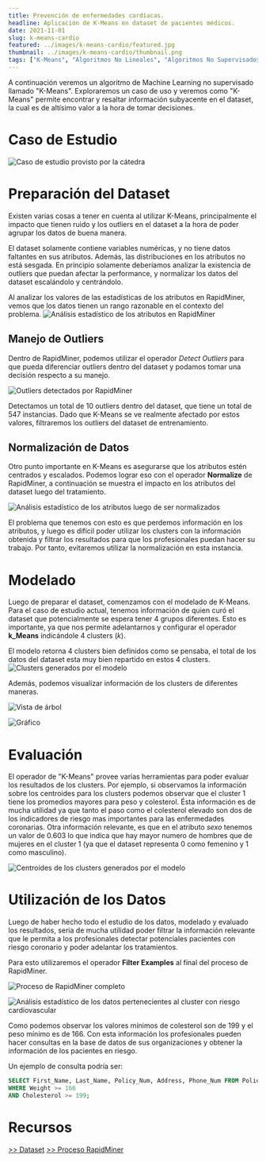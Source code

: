 ```yaml
---
title: Prevención de enfermedades cardíacas.
headline: Aplicación de K-Means en dataset de pacientes médicos.
date: 2021-11-01
slug: k-means-cardio
featured: ../images/k-means-cardio/featured.jpg
thumbnail: ../images/k-means-cardio/thumbnail.png
tags: ["K-Means", "Algoritmos No Lineales", "Algoritmos No Supervisados", "RapidMiner", "Clustering", "Preparación del Dataset", "Caso de Estudio", "Modelado"]
---
```


A continuación veremos un algoritmo de Machine Learning no supervisado llamado "K-Means".
Exploraremos un caso de uso y veremos como "K-Means" permite encontrar y resaltar información
subyacente en el dataset, la cual es de altísimo valor a la hora de tomar decisiones.

# Caso de Estudio

![Caso de estudio provisto por la cátedra](../images/k-means-cardio/case.png)

# Preparación del Dataset
Existen varias cosas a tener en cuenta al utilizar K-Means, principalmente el impacto
que tienen ruido y los outliers en el dataset a la hora de poder agrupar los datos
de buena manera.

El dataset solamente contiene variables numéricas, y no tiene datos faltantes en sus
atributos. Además, las distribuciones en los atributos no está sesgada. En principio
solamente deberíamos analizar la existencia de outliers que puedan afectar la performance,
y normalizar los datos del dataset escalándolo y centrándolo.

Al analizar los valores de las estadísticas de los atributos en RapidMiner, vemos que
los datos tienen un rango razonable en el contexto del problema.
![Análisis estadístico de los atributos en RapidMiner](../images/k-means-cardio/stats.png)

## Manejo de Outliers
Dentro de RapidMiner, podemos utilizar el operador _Detect Outliers_ para que pueda
diferenciar outliers dentro del dataset y podamos tomar una decisión respecto a su manejo.

![Outliers detectados por RapidMiner](../images/k-means-cardio/outliers.png)

Detectamos un total de 10 outliers dentro del dataset, que tiene un total de 547 instancias.
Dado que K-Means se ve realmente afectado por estos valores, filtraremos los outliers
del dataset de entrenamiento.

## Normalización de Datos
Otro punto importante en K-Means es asegurarse que los atributos estén centrados y escalados.
Podemos lograr eso con el operador __Normalize__ de RapidMiner, a continuación se muestra
el impacto en los atributos del dataset luego del tratamiento.

![Análisis estadístico de los atributos luego de ser normalizados](../images/k-means-cardio/stats-norm.png)

El problema que tenemos con esto es que perdemos información en los atributos,
y luego es difícil poder utilizar los clusters con la información obtenida y
filtrar los resultados para que los profesionales puedan hacer su trabajo.
Por tanto, evitaremos utilizar la normalización en esta instancia. 

# Modelado
Luego de preparar el dataset, comenzamos con el modelado de K-Means.
Para el caso de estudio actual, tenemos información de quien curó el dataset
que potencialmente se espera tener 4 grupos diferentes. Esto es importante, ya
que nos permite adelantarnos y configurar el operador __k_Means__ indicándole
4 clusters (_k_).

El modelo retorna 4 clusters bien definidos como se pensaba, el total de
los datos del dataset esta muy bien repartido en estos 4 clusters.
![Clusters generados por el modelo](../images/k-means-cardio/model.png)

Además, podemos visualizar información de los clusters de diferentes maneras.

![Vista de árbol](../images/k-means-cardio/cluster-tree.png)

![Gráfico](../images/k-means-cardio/cluster-plot.png)

# Evaluación
El operador de "K-Means" provee varias herramientas para poder evaluar los
resultados de los clusters. Por ejemplo, si observamos la información sobre los
centroides para los clusters podemos observar que el cluster 1 tiene los
promedios mayores para peso y colesterol. Ésta información es de mucha utilidad
ya que tanto el paso como el colesterol elevado son dos de los indicadores de
riesgo mas importantes para las enfermedades coronarias. Otra información
relevante, es que en el atributo _sexo_ tenemos un valor de 0.603 lo que indica
que hay mayor numero de hombres que de mujeres en el cluster 1 (ya que el
dataset representa 0 como femenino y 1 como masculino).

![Centroides de los clusters generados por el modelo](../images/k-means-cardio/cluster-centroids.png)

# Utilización de los Datos
Luego de haber hecho todo el estudio de los datos, modelado y evaluado los
resultados, seria de mucha utilidad poder filtrar la información relevante
que le permita a los profesionales detectar potenciales pacientes con riesgo
coronario y poder adelantar los tratamientos.

Para esto utilizaremos el operador __Filter Examples__ al final del proceso de
RapidMiner.

![Proceso de RapidMiner completo](../images/k-means-cardio/rm-process.png)

![Análisis estadístico de los datos pertenecientes al cluster con riesgo cardiovascular](../images/k-means-cardio/cluster-data.png)

Como podemos observar los valores mínimos de colesterol son de 199 y el peso
mínimo es de 166. Con esta información los profesionales pueden hacer consultas
en la base de datos de sus organizaciones y obtener la información de los
pacientes en riesgo. 

Un ejemplo de consulta podría ser:
```sql
SELECT First_Name, Last_Name, Policy_Num, Address, Phone_Num FROM PolicyHolders_view
WHERE Weight >= 166
AND Cholesterol >= 199;
```

# Recursos
[>> Dataset](k-means-cardio.csv)
[>> Proceso RapidMiner](k-means-cardio.rmp)
